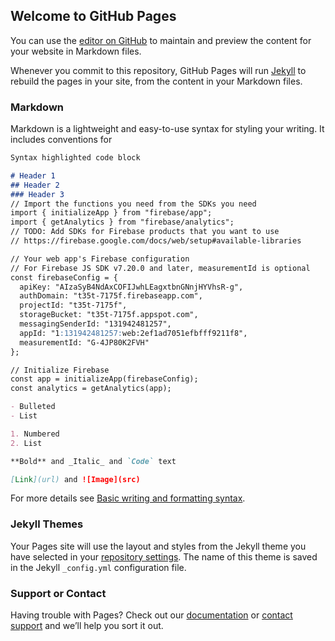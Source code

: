 ## Welcome to GitHub Pages

You can use the [editor on GitHub](https://github.com/jklouz/testy/edit/gh-pages/index.md) to maintain and preview the content for your website in Markdown files.

Whenever you commit to this repository, GitHub Pages will run [Jekyll](https://jekyllrb.com/) to rebuild the pages in your site, from the content in your Markdown files.

### Markdown

Markdown is a lightweight and easy-to-use syntax for styling your writing. It includes conventions for

```markdown
Syntax highlighted code block

# Header 1
## Header 2
### Header 3
// Import the functions you need from the SDKs you need
import { initializeApp } from "firebase/app";
import { getAnalytics } from "firebase/analytics";
// TODO: Add SDKs for Firebase products that you want to use
// https://firebase.google.com/docs/web/setup#available-libraries

// Your web app's Firebase configuration
// For Firebase JS SDK v7.20.0 and later, measurementId is optional
const firebaseConfig = {
  apiKey: "AIzaSyB4NdAxCOFIJwhLEagxtbnGNnjHYVhsR-g",
  authDomain: "t35t-7175f.firebaseapp.com",
  projectId: "t35t-7175f",
  storageBucket: "t35t-7175f.appspot.com",
  messagingSenderId: "131942481257",
  appId: "1:131942481257:web:2ef1ad7051efbfff9211f8",
  measurementId: "G-4JP80K2FVH"
};

// Initialize Firebase
const app = initializeApp(firebaseConfig);
const analytics = getAnalytics(app);

- Bulleted
- List

1. Numbered
2. List

**Bold** and _Italic_ and `Code` text

[Link](url) and ![Image](src)
```

For more details see [Basic writing and formatting syntax](https://docs.github.com/en/github/writing-on-github/getting-started-with-writing-and-formatting-on-github/basic-writing-and-formatting-syntax).

### Jekyll Themes

Your Pages site will use the layout and styles from the Jekyll theme you have selected in your [repository settings](https://github.com/jklouz/testy/settings/pages). The name of this theme is saved in the Jekyll `_config.yml` configuration file.

### Support or Contact

Having trouble with Pages? Check out our [documentation](https://docs.github.com/categories/github-pages-basics/) or [contact support](https://support.github.com/contact) and we’ll help you sort it out.
